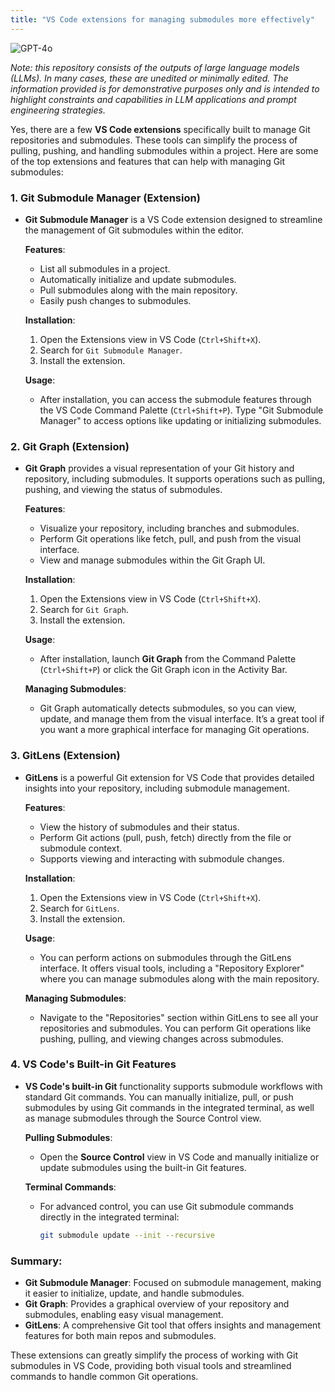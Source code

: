 ```yaml
---
title: "VS Code extensions for managing submodules more effectively"
---
```

![GPT-4o](https://img.shields.io/badge/GPT--4o-3333FF?style=for-the-badge&logo=openai&logoColor=white)



*Note: this repository consists of the outputs of large language models (LLMs). In many cases, these are unedited or minimally edited. The information provided is for demonstrative purposes only and is intended to highlight constraints and capabilities in LLM applications and prompt engineering strategies.*


Yes, there are a few **VS Code extensions** specifically built to manage Git repositories and submodules. These tools can simplify the process of pulling, pushing, and handling submodules within a project. Here are some of the top extensions and features that can help with managing Git submodules:

### 1. **Git Submodule Manager** (Extension)

- **Git Submodule Manager** is a VS Code extension designed to streamline the management of Git submodules within the editor.
  
  **Features**:
  - List all submodules in a project.
  - Automatically initialize and update submodules.
  - Pull submodules along with the main repository.
  - Easily push changes to submodules.

  **Installation**:
  1. Open the Extensions view in VS Code (`Ctrl+Shift+X`).
  2. Search for `Git Submodule Manager`.
  3. Install the extension.

  **Usage**:
  - After installation, you can access the submodule features through the VS Code Command Palette (`Ctrl+Shift+P`). Type "Git Submodule Manager" to access options like updating or initializing submodules.

### 2. **Git Graph** (Extension)

- **Git Graph** provides a visual representation of your Git history and repository, including submodules. It supports operations such as pulling, pushing, and viewing the status of submodules.

  **Features**:
  - Visualize your repository, including branches and submodules.
  - Perform Git operations like fetch, pull, and push from the visual interface.
  - View and manage submodules within the Git Graph UI.

  **Installation**:
  1. Open the Extensions view in VS Code (`Ctrl+Shift+X`).
  2. Search for `Git Graph`.
  3. Install the extension.

  **Usage**:
  - After installation, launch **Git Graph** from the Command Palette (`Ctrl+Shift+P`) or click the Git Graph icon in the Activity Bar.

  **Managing Submodules**:
  - Git Graph automatically detects submodules, so you can view, update, and manage them from the visual interface. It’s a great tool if you want a more graphical interface for managing Git operations.

### 3. **GitLens** (Extension)

- **GitLens** is a powerful Git extension for VS Code that provides detailed insights into your repository, including submodule management.

  **Features**:
  - View the history of submodules and their status.
  - Perform Git actions (pull, push, fetch) directly from the file or submodule context.
  - Supports viewing and interacting with submodule changes.

  **Installation**:
  1. Open the Extensions view in VS Code (`Ctrl+Shift+X`).
  2. Search for `GitLens`.
  3. Install the extension.

  **Usage**:
  - You can perform actions on submodules through the GitLens interface. It offers visual tools, including a "Repository Explorer" where you can manage submodules along with the main repository.

  **Managing Submodules**:
  - Navigate to the "Repositories" section within GitLens to see all your repositories and submodules. You can perform Git operations like pushing, pulling, and viewing changes across submodules.

### 4. **VS Code's Built-in Git Features**

- **VS Code's built-in Git** functionality supports submodule workflows with standard Git commands. You can manually initialize, pull, or push submodules by using Git commands in the integrated terminal, as well as manage submodules through the Source Control view.

  **Pulling Submodules**:
  - Open the **Source Control** view in VS Code and manually initialize or update submodules using the built-in Git features.
  
  **Terminal Commands**:
  - For advanced control, you can use Git submodule commands directly in the integrated terminal:
    ```bash
    git submodule update --init --recursive
    ```

### Summary:
- **Git Submodule Manager**: Focused on submodule management, making it easier to initialize, update, and handle submodules.
- **Git Graph**: Provides a graphical overview of your repository and submodules, enabling easy visual management.
- **GitLens**: A comprehensive Git tool that offers insights and management features for both main repos and submodules.

These extensions can greatly simplify the process of working with Git submodules in VS Code, providing both visual tools and streamlined commands to handle common Git operations.